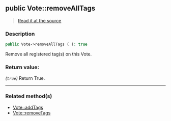## public Vote::removeAllTags

> [Read it at the source](https://github.com/julien-boudry/Condorcet/blob/master/src/Vote.php#L668)

### Description    

```php
public Vote->removeAllTags ( ): true
```

Remove all registered tag(s) on this Vote.
    

### Return value:   

*(`true`)* Return True.


---------------------------------------

### Related method(s)      

* [Vote::addTags](/Docs/ApiReferences/Vote%20Class/public%20Vote--addTags.md)    
* [Vote::removeTags](/Docs/ApiReferences/Vote%20Class/public%20Vote--removeTags.md)    
